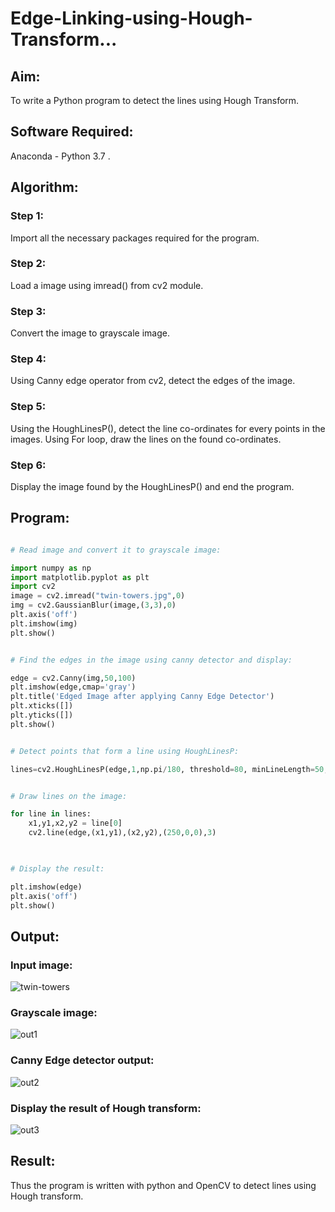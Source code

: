 # Edge-Linking-using-Hough-Transform...

## Aim:

To write a Python program to detect the lines using Hough Transform.

## Software Required:

Anaconda - Python 3.7 .

## Algorithm:

### Step 1:

Import all the necessary packages required for the program.

### Step 2:

Load a image using imread() from cv2 module.

### Step 3:

Convert the image to grayscale image.

### Step 4:

Using Canny edge operator from cv2, detect the edges of the image.

### Step 5:

Using the HoughLinesP(), detect the line co-ordinates for every points in the images. Using For loop, draw the lines on the found co-ordinates.

### Step 6:

Display the image found by the HoughLinesP() and end the program.

## Program:

```python

# Read image and convert it to grayscale image:

import numpy as np
import matplotlib.pyplot as plt
import cv2
image = cv2.imread("twin-towers.jpg",0)
img = cv2.GaussianBlur(image,(3,3),0)
plt.axis('off')
plt.imshow(img)
plt.show()

```

```python

# Find the edges in the image using canny detector and display:

edge = cv2.Canny(img,50,100)
plt.imshow(edge,cmap='gray')
plt.title('Edged Image after applying Canny Edge Detector')
plt.xticks([])
plt.yticks([])
plt.show()

```

```python

# Detect points that form a line using HoughLinesP:

lines=cv2.HoughLinesP(edge,1,np.pi/180, threshold=80, minLineLength=50,maxLineGap=250)

```

```python

# Draw lines on the image:

for line in lines:
    x1,y1,x2,y2 = line[0]
    cv2.line(edge,(x1,y1),(x2,y2),(250,0,0),3)
    
```

```python

# Display the result:

plt.imshow(edge)
plt.axis('off')
plt.show()

```

## Output:

### Input image:

![twin-towers](https://user-images.githubusercontent.com/93427534/233144762-c5ce1b82-82d2-42db-9bae-58913090bd80.jpg)

### Grayscale image:

![out1](https://user-images.githubusercontent.com/93427534/233145958-5305b595-20f2-4f60-b7fc-174b74ec48b3.png)

### Canny Edge detector output:

![out2](https://user-images.githubusercontent.com/93427534/233145966-b57a8fb2-ee3e-4acc-b12f-5ef64959367e.png)

### Display the result of Hough transform:

![out3](https://user-images.githubusercontent.com/93427534/233145980-057a2dbe-8d54-4a7a-bbb3-c154c81737ff.png)

## Result:

Thus the program is written with python and OpenCV to detect lines using Hough transform.

